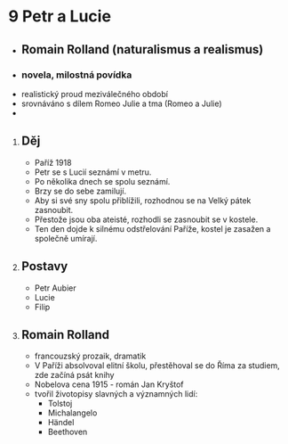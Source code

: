 
# 9 Petr a Lucie
 - ## Romain Rolland (naturalismus a realismus)
 - ### novela, milostná povídka
 - realistický proud meziválečného období
 - srovnáváno s dílem Romeo Julie a tma (Romeo a Julie)
 - 

1. ## Děj
   - Paříž 1918
   - Petr se s Lucií seznámí v metru.
   - Po několika dnech se spolu seznámí.
   - Brzy se do sebe zamilují.
   - Aby si své sny spolu přiblížili, rozhodnou se na Velký pátek zasnoubit.
   - Přestože jsou oba ateisté, rozhodli se zasnoubit se v kostele.
   - Ten den dojde k silnému odstřelování Paříže, kostel je zasažen a společně umírají.

1. ## Postavy
   - Petr Aubier
   - Lucie
   - Filip

1. ## Romain Rolland
   - francouzský prozaik, dramatik
   - V Paříži absolvoval elitní školu, přestěhoval se do Říma za studiem, zde začíná psát knihy
   - Nobelova cena 1915 - román Jan Kryštof
   - tvořil životopisy slavných a významných lidí:
     - Tolstoj
     - Michalangelo
     - Händel
     - Beethoven
